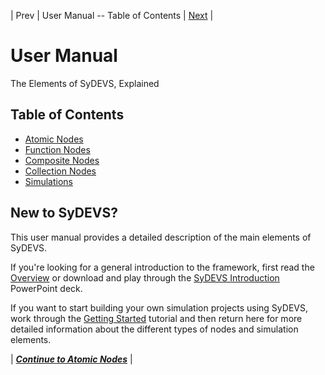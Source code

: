 | Prev | User Manual -- Table of Contents | [Next](atomic_nodes.html) |
# User Manual

The Elements of SyDEVS, Explained

## Table of Contents

- [Atomic Nodes](atomic_nodes.html)
- [Function Nodes](function_nodes.html)
- [Composite Nodes](composite_nodes.html)
- [Collection Nodes](simulation_nodes.html)
- [Simulations](simulations.html)

## New to SyDEVS?

This user manual provides a detailed description of the main elements of SyDEVS.

If you're looking for a general introduction to the framework, first read the [Overview](/overview.html) or download and play through the [SyDEVS Introduction](/doc/downloads/SyDEVS_Introduction.pptx) PowerPoint deck.

If you want to start building your own simulation projects using SyDEVS, work through the [Getting Started](getting_started/) tutorial and then return here for more detailed information about the different types of nodes and simulation elements.

| [***Continue to Atomic Nodes***](atomic_nodes.html) |

